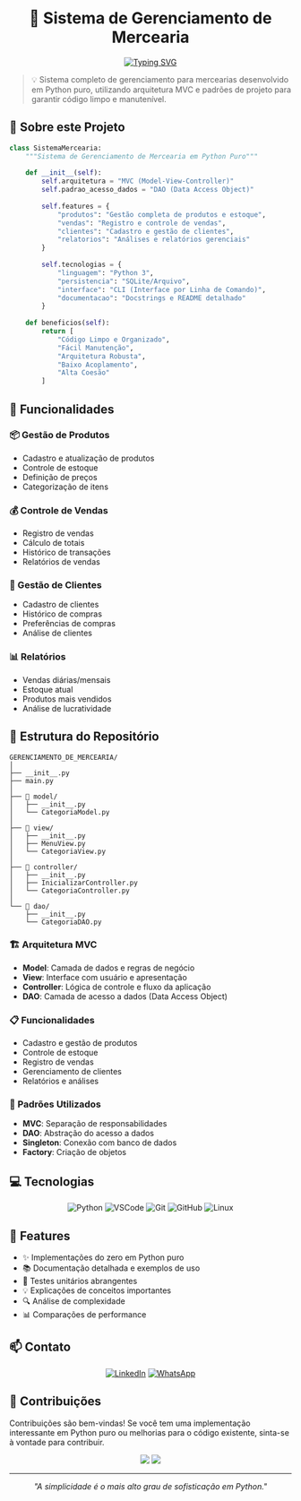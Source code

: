 # <div align="center">🐍 Sistema de Gerenciamento de Mercearia</div>

<div align="center">
  <a href="https://git.io/typing-svg">
    <img src="https://readme-typing-svg.demolab.com?font=Fira+Code&weight=600&size=24&pause=1000&color=2F81F7&center=true&vCenter=true&width=435&lines=Python+Puro+%7C+Arquitetura+MVC;Sistema+de+Mercearia;C%C3%B3digo+Limpo+%26+Organizado;Solu%C3%A7%C3%A3o+Completa" alt="Typing SVG" />
  </a>
</div>

> 💡 Sistema completo de gerenciamento para mercearias desenvolvido em Python puro, utilizando arquitetura MVC e padrões de projeto para garantir código limpo e manutenível.

## 🎯 Sobre este Projeto

```python
class SistemaMercearia:
    """Sistema de Gerenciamento de Mercearia em Python Puro"""
    
    def __init__(self):
        self.arquitetura = "MVC (Model-View-Controller)"
        self.padrao_acesso_dados = "DAO (Data Access Object)"
        
        self.features = {
            "produtos": "Gestão completa de produtos e estoque",
            "vendas": "Registro e controle de vendas",
            "clientes": "Cadastro e gestão de clientes",
            "relatorios": "Análises e relatórios gerenciais"
        }
        
        self.tecnologias = {
            "linguagem": "Python 3",
            "persistencia": "SQLite/Arquivo",
            "interface": "CLI (Interface por Linha de Comando)",
            "documentacao": "Docstrings e README detalhado"
        }
    
    def beneficios(self):
        return [
            "Código Limpo e Organizado",
            "Fácil Manutenção",
            "Arquitetura Robusta",
            "Baixo Acoplamento",
            "Alta Coesão"
        ]
```

## 🚀 Funcionalidades

### 📦 Gestão de Produtos
- Cadastro e atualização de produtos
- Controle de estoque
- Definição de preços
- Categorização de itens

### 💰 Controle de Vendas
- Registro de vendas
- Cálculo de totais
- Histórico de transações
- Relatórios de vendas

### 👥 Gestão de Clientes
- Cadastro de clientes
- Histórico de compras
- Preferências de compras
- Análise de clientes

### 📊 Relatórios
- Vendas diárias/mensais
- Estoque atual
- Produtos mais vendidos
- Análise de lucratividade

## 📂 Estrutura do Repositório

```plaintext
GERENCIAMENTO_DE_MERCEARIA/
│
├── __init__.py
├── main.py
│
├── 🔹 model/
│   ├── __init__.py
│   └── CategoriaModel.py
│
├── 🔹 view/
│   ├── __init__.py
│   ├── MenuView.py
│   └── CategoriaView.py
│
├── 🔹 controller/
│   ├── __init__.py
│   ├── InicializarController.py
│   └── CategoriaController.py
│
└── 🔹 dao/
    ├── __init__.py
    └── CategoriaDAO.py
```

### 🏗️ Arquitetura MVC
- **Model**: Camada de dados e regras de negócio
- **View**: Interface com usuário e apresentação
- **Controller**: Lógica de controle e fluxo da aplicação
- **DAO**: Camada de acesso a dados (Data Access Object)

### 📋 Funcionalidades
- Cadastro e gestão de produtos
- Controle de estoque
- Registro de vendas
- Gerenciamento de clientes
- Relatórios e análises

### 🔧 Padrões Utilizados
- **MVC**: Separação de responsabilidades
- **DAO**: Abstração do acesso a dados
- **Singleton**: Conexão com banco de dados
- **Factory**: Criação de objetos

## 💻 Tecnologias

<div align="center">
  
![Python](https://img.shields.io/badge/Python-3776AB?style=for-the-badge&logo=python&logoColor=white)
![VSCode](https://img.shields.io/badge/VSCode-0078D4?style=for-the-badge&logo=visual%20studio%20code&logoColor=white)
![Git](https://img.shields.io/badge/GIT-E44C30?style=for-the-badge&logo=git&logoColor=white)
![GitHub](https://img.shields.io/badge/GitHub-100000?style=for-the-badge&logo=github&logoColor=white)
![Linux](https://img.shields.io/badge/Linux-FCC624?style=for-the-badge&logo=linux&logoColor=black)

</div>

## 🌟 Features

- ✨ Implementações do zero em Python puro
- 📚 Documentação detalhada e exemplos de uso
- 🧪 Testes unitários abrangentes
- 💡 Explicações de conceitos importantes
- 🔍 Análise de complexidade
- 📊 Comparações de performance

## 📫 Contato

<div align="center">
  
[![LinkedIn](https://img.shields.io/badge/LinkedIn-0077B5?style=for-the-badge&logo=linkedin&logoColor=white)](https://www.linkedin.com/in/josé-ferreira-9a659a242/)
[![WhatsApp](https://img.shields.io/badge/WhatsApp-25D366?style=for-the-badge&logo=whatsapp&logoColor=white)](https://api.whatsapp.com/send?phone=+5588993693516)

</div>

## 🤝 Contribuições

Contribuições são bem-vindas! Se você tem uma implementação interessante em Python puro ou melhorias para o código existente, sinta-se à vontade para contribuir.

<div align="center">
  <img src="https://forthebadge.com/images/badges/built-with-love.svg" />
  <img src="https://forthebadge.com/images/badges/made-with-python.svg" />
</div>

---
<p align="center">
  <i>"A simplicidade é o mais alto grau de sofisticação em Python."</i>
</p>

